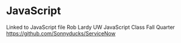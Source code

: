 # JavaScript
Linked to JavaScript file
Rob Lardy
UW JavaScript Class Fall Quarter
https://github.com/Sonnyducks/ServiceNow
